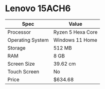 # Lenovo 15ACH6

| Spec | Value |
|---|---|
| Processor | Ryzen 5 Hexa Core |
| Operating System | Windows 11 Home |
| Storage | 512 MB |
| RAM | 8 GB |
| Screen Size | 39.62 cm |
| Touch Screen | No |
| Price | $634.68 |
